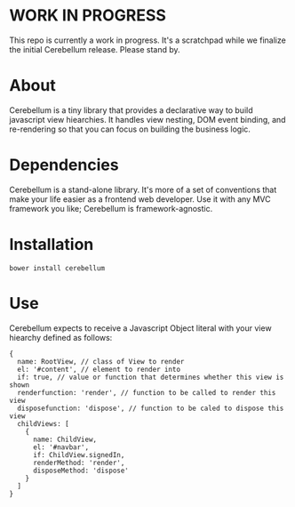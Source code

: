 # WORK IN PROGRESS
This repo is currently a work in progress. It's a scratchpad while we finalize
the initial Cerebellum release. Please stand by.

# About
Cerebellum is a tiny library that provides a declarative way to build javascript
view hiearchies. It handles view nesting, DOM event binding, and re-rendering so
that you can focus on building the business logic.

# Dependencies
Cerebellum is a stand-alone library. It's more of a set of conventions that make
your life easier as a frontend web developer. Use it with any MVC framework you
like; Cerebellum is framework-agnostic.

# Installation

    bower install cerebellum

# Use
Cerebellum expects to receive a Javascript Object literal with your view
hiearchy defined as follows:

    {
      name: RootView, // class of View to render
      el: '#content', // element to render into
      if: true, // value or function that determines whether this view is shown
      renderfunction: 'render', // function to be called to render this view
      disposefunction: 'dispose', // function to be caled to dispose this view
      childViews: [
        {
          name: ChildView,
          el: '#navbar',
          if: ChildView.signedIn,
          renderMethod: 'render',
          disposeMethod: 'dispose'
        }
      ]
    }



